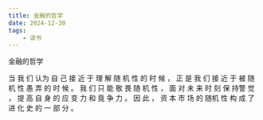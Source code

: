```yaml
---
title: 金融的哲学
date: 2024-12-30
tags: 
    - 读书
---
```




金融的哲学



 当 我 们 认为 ⾃ ⼰ 接 近 于 理 解 随 机 性 的 时 候 ， 正 是 我 们 接 近 于 被 随 机
性 愚 弄 的 时 候 。 我 们 只 能 敬 畏 随 机 性 ， ⾯ 对 未 来 时 刻 保 持警 觉 ， 提 ⾼ ⾃ ⾝ 的 应 变 ⼒ 和 竟 争 ⼒ 。 因 此 ， 资 本 市 场 的 随机 性 构 成 了 进 化 史 的 ⼀ 部 分 。